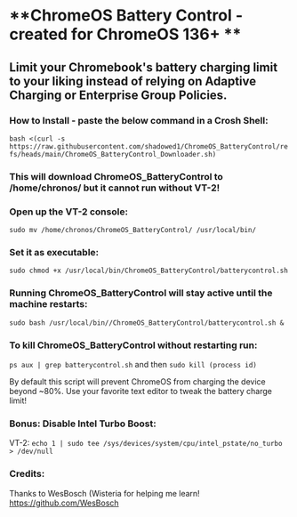 # **ChromeOS Battery Control - created for ChromeOS 136+ **

## Limit your Chromebook's battery charging limit to your liking instead of relying on Adaptive Charging or Enterprise Group Policies.

### How to Install - paste the below command in a Crosh Shell:

`bash <(curl -s https://raw.githubusercontent.com/shadowed1/ChromeOS_BatteryControl/refs/heads/main/ChromeOS_BatteryControl_Downloader.sh)`

### This will download ChromeOS_BatteryControl to /home/chronos/ but it cannot run without VT-2!
### Open up the VT-2 console:

 `sudo mv /home/chronos/ChromeOS_BatteryControl/ /usr/local/bin/`

### Set it as executable:
`sudo chmod +x /usr/local/bin/ChromeOS_BatteryControl/batterycontrol.sh`

 ### Running ChromeOS_BatteryControl will stay active until the machine restarts:
 `sudo bash /usr/local/bin//ChromeOS_BatteryControl/batterycontrol.sh &`

 ### To kill ChromeOS_BatteryControl without restarting run:
 `ps aux | grep batterycontrol.sh` and then `sudo kill (process id)`
 
By default this script will prevent ChromeOS from charging the device beyond ~80%. 
Use your favorite text editor to tweak the battery charge limit! 

### Bonus: Disable Intel Turbo Boost:
VT-2: `echo 1 | sudo tee /sys/devices/system/cpu/intel_pstate/no_turbo > /dev/null`

### Credits:

 Thanks to WesBosch (Wisteria for helping me learn!
https://github.com/WesBosch
